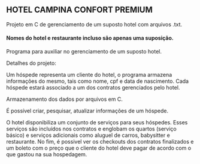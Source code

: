 ## HOTEL CAMPINA CONFORT PREMIUM
Projeto em C de gerenciamento de um suposto hotel com arquivos .txt.

#### Nomes do hotel e restaurante incluso são apenas uma suposição.
Programa para auxiliar no gerenciamento de um suposto hotel.

Detalhes do projeto:

Um hóspede representa um cliente do hotel, o programa armazena informações do mesmo, tais como nome, cpf e data de nascimento. Cada hóspede estará associado a um dos contratos gerenciados pelo hotel.

Armazenamento dos dados por arquivos em C.

É possível criar, pesquisar, atualizar informações de um hóspede.

O hotel disponibiliza um conjunto de serviços para seus hóspedes. Esses serviços são incluídos nos contratos e englobam os quartos (serviço básico) e serviços adicionais como aluguel de carros, babysitter e restaurante. No fim, é possivel ver os checkouts dos contratos finalizados e um boleto com o preço que o cliente do hotel deve pagar de acordo com o que gastou na sua hospedagem.